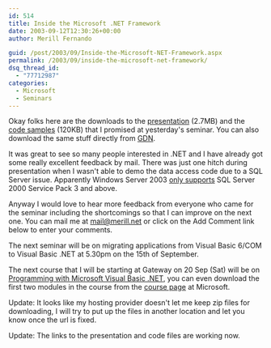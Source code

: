 ```yaml
---
id: 514
title: Inside the Microsoft .NET Framework
date: 2003-09-12T12:30:26+00:00
author: Merill Fernando

guid: /post/2003/09/Inside-the-Microsoft-NET-Framework.aspx
permalink: /2003/09/inside-the-microsoft-net-framework/
dsq_thread_id:
  - "77712987"
categories:
  - Microsoft
  - Seminars
---
```

<body xmlns="http://www.w3.org/1999/xhtml">
    <p>
        Okay folks here are the downloads to the <a href="http://gateway.lk/sifweb/merilldownloads/030911Presentation.zip">presentation</a> (2.7MB)
        and the <a href="http://gateway.lk/sifweb/merilldownloads/030911Code.zip">code samples</a> (120KB)
        that I promised at yesterday's seminar. You can also download the same stuff directly
        from <a href="http://www.gotdotnet.com/Community/UserSamples/Details.aspx?SampleGuid=61dc2e6d-faad-4aea-b18c-abcb7a4c9260">GDN</a>. 
    </p>
    <p>
        It was great to see so many people interested in .NET and I have already got some
        really excellent feedback by mail. There was just one hitch during presentation when
        I wasn't able to demo the data access code due to a SQL Server issue. Apparently Windows
        Server 2003 <a href="http://support.microsoft.com/default.aspx?scid=kb;EN-US;329329">only
        supports</a> SQL Server 2000 Service Pack 3 and above. 
    </p>
    <p>
        Anyway I would love to hear more feedback from everyone who came for the seminar including
        the shortcomings so that I can improve on the next one. You can mail me at <a href="mailto:mail@merill.net">mail@merill.net</a> or
        click on the Add Comment link below to enter your comments. 
    </p>
    <p>
        The next seminar will be on migrating applications from Visual Basic 6/COM to Visual
        Basic .NET at 5.30pm on the 15th of September. 
    </p>
    <p>
        The next course that I will be starting at Gateway on 20 Sep (Sat) will be on <a href="http://www.microsoft.com/traincert/syllabi/2373bfinal.asp">Programming
        with Microsoft Visual Basic .NET</a>, you can even download the first two modules
        in the course from the <a href="http://www.microsoft.com/traincert/syllabi/2373bfinal.asp">course
        page</a> at Microsoft. 
    </p>
    <p>
        Update: It looks like my hosting provider doesn't let me keep zip files for downloading,
        I will try to put up the files in another location and let you know once the url is
        fixed.&#160; 
    </p>
    <p>
        Update: The links to the presentation and code files are working now. 
    </p>
</body>